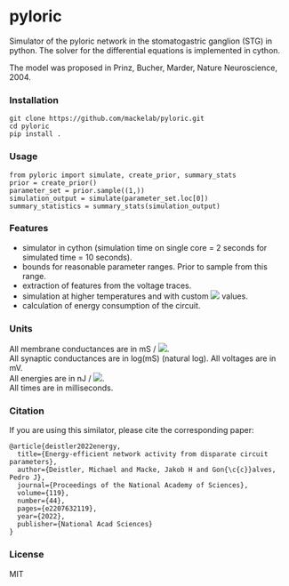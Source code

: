 # pyloric
Simulator of the pyloric network in the stomatogastric ganglion (STG) in python. The solver for the differential equations is implemented in cython.

The model was proposed in Prinz, Bucher, Marder, Nature Neuroscience, 2004.

### Installation 
```
git clone https://github.com/mackelab/pyloric.git
cd pyloric
pip install .
```

### Usage
```
from pyloric import simulate, create_prior, summary_stats
prior = create_prior()
parameter_set = prior.sample((1,))
simulation_output = simulate(parameter_set.loc[0])
summary_statistics = summary_stats(simulation_output)
```

### Features

- simulator in cython (simulation time on single core = 2 seconds for simulated time = 10 seconds).  
- bounds for reasonable parameter ranges. Prior to sample from this range.  
- extraction of features from the voltage traces.  
- simulation at higher temperatures and with custom <img src="https://render.githubusercontent.com/render/math?math=Q_{10}"> values.  
- calculation of energy consumption of the circuit.

### Units
All membrane conductances are in mS / <img src="https://render.githubusercontent.com/render/math?math=\text{cm}^2">.  
All synaptic conductances are in log(mS) (natural log).
All voltages are in mV.  
All energies are in nJ / <img src="https://render.githubusercontent.com/render/math?math=\text{cm}^2">.  
All times are in milliseconds.  

### Citation
If you are using this similator, please cite the corresponding paper:
```
@article{deistler2022energy,
  title={Energy-efficient network activity from disparate circuit parameters},
  author={Deistler, Michael and Macke, Jakob H and Gon{\c{c}}alves, Pedro J},
  journal={Proceedings of the National Academy of Sciences},
  volume={119},
  number={44},
  pages={e2207632119},
  year={2022},
  publisher={National Acad Sciences}
}
```

### License
MIT
